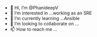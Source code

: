- 👋 Hi, I’m @PhanideepV
- 👀 I’m interested in ...working as an SRE
- 🌱 I’m currently learning ...Ansible
- 💞️ I’m looking to collaborate on ...
- 📫 How to reach me ...

<!---
PhanideepV/PhanideepV is a ✨ special ✨ repository because its `README.md` (this file) appears on your GitHub profile.
You can click the Preview link to take a look at your changes.
--->
